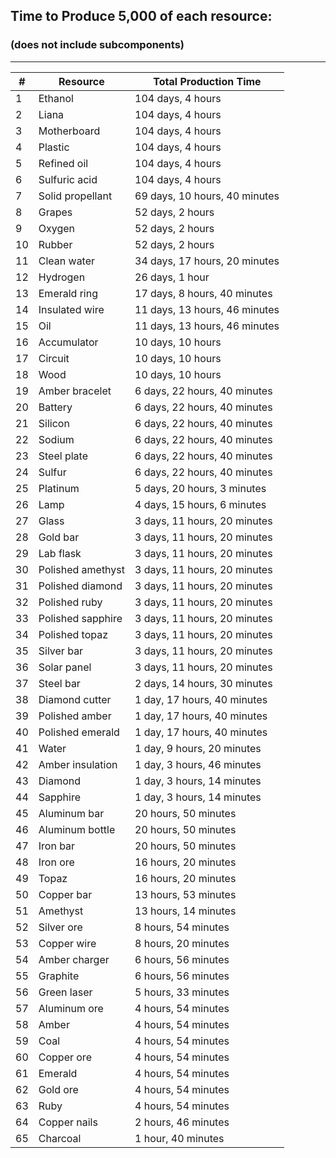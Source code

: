 ## Time to Produce 5,000 of each resource:
### (does not include subcomponents)

- - - 

| #  	| Resource          	| Total Production Time         	|
|----	|-------------------	|-------------------------------	|
| 1  	| Ethanol           	| 104 days, 4 hours             	|
| 2  	| Liana             	| 104 days, 4 hours             	|
| 3  	| Motherboard       	| 104 days, 4 hours             	|
| 4  	| Plastic           	| 104 days, 4 hours             	|
| 5  	| Refined oil       	| 104 days, 4 hours             	|
| 6  	| Sulfuric acid     	| 104 days, 4 hours             	|
| 7  	| Solid propellant  	| 69 days, 10 hours, 40 minutes 	|
| 8  	| Grapes            	| 52 days, 2 hours              	|
| 9  	| Oxygen            	| 52 days, 2 hours              	|
| 10 	| Rubber            	| 52 days, 2 hours              	|
| 11 	| Clean water       	| 34 days, 17 hours, 20 minutes 	|
| 12 	| Hydrogen          	| 26 days, 1 hour               	|
| 13 	| Emerald ring      	| 17 days, 8 hours, 40 minutes  	|
| 14 	| Insulated wire    	| 11 days, 13 hours, 46 minutes 	|
| 15 	| Oil               	| 11 days, 13 hours, 46 minutes 	|
| 16 	| Accumulator       	| 10 days, 10 hours             	|
| 17 	| Circuit           	| 10 days, 10 hours             	|
| 18 	| Wood              	| 10 days, 10 hours             	|
| 19 	| Amber bracelet    	| 6 days, 22 hours, 40 minutes  	|
| 20 	| Battery           	| 6 days, 22 hours, 40 minutes  	|
| 21 	| Silicon           	| 6 days, 22 hours, 40 minutes  	|
| 22 	| Sodium            	| 6 days, 22 hours, 40 minutes  	|
| 23 	| Steel plate       	| 6 days, 22 hours, 40 minutes  	|
| 24 	| Sulfur            	| 6 days, 22 hours, 40 minutes  	|
| 25 	| Platinum          	| 5 days, 20 hours, 3 minutes   	|
| 26 	| Lamp              	| 4 days, 15 hours, 6 minutes   	|
| 27 	| Glass             	| 3 days, 11 hours, 20 minutes  	|
| 28 	| Gold bar          	| 3 days, 11 hours, 20 minutes  	|
| 29 	| Lab flask         	| 3 days, 11 hours, 20 minutes  	|
| 30 	| Polished amethyst 	| 3 days, 11 hours, 20 minutes  	|
| 31 	| Polished diamond  	| 3 days, 11 hours, 20 minutes  	|
| 32 	| Polished ruby     	| 3 days, 11 hours, 20 minutes  	|
| 33 	| Polished sapphire 	| 3 days, 11 hours, 20 minutes  	|
| 34 	| Polished topaz    	| 3 days, 11 hours, 20 minutes  	|
| 35 	| Silver bar        	| 3 days, 11 hours, 20 minutes  	|
| 36 	| Solar panel       	| 3 days, 11 hours, 20 minutes  	|
| 37 	| Steel bar         	| 2 days, 14 hours, 30 minutes  	|
| 38 	| Diamond cutter    	| 1 day, 17 hours, 40 minutes   	|
| 39 	| Polished amber    	| 1 day, 17 hours, 40 minutes   	|
| 40 	| Polished emerald  	| 1 day, 17 hours, 40 minutes   	|
| 41 	| Water             	| 1 day, 9 hours, 20 minutes    	|
| 42 	| Amber insulation  	| 1 day, 3 hours, 46 minutes    	|
| 43 	| Diamond           	| 1 day, 3 hours, 14 minutes    	|
| 44 	| Sapphire          	| 1 day, 3 hours, 14 minutes    	|
| 45 	| Aluminum bar      	| 20 hours, 50 minutes          	|
| 46 	| Aluminum bottle   	| 20 hours, 50 minutes          	|
| 47 	| Iron bar          	| 20 hours, 50 minutes          	|
| 48 	| Iron ore          	| 16 hours, 20 minutes          	|
| 49 	| Topaz             	| 16 hours, 20 minutes          	|
| 50 	| Copper bar        	| 13 hours, 53 minutes          	|
| 51 	| Amethyst          	| 13 hours, 14 minutes          	|
| 52 	| Silver ore        	| 8 hours, 54 minutes           	|
| 53 	| Copper wire       	| 8 hours, 20 minutes           	|
| 54 	| Amber charger     	| 6 hours, 56 minutes           	|
| 55 	| Graphite          	| 6 hours, 56 minutes           	|
| 56 	| Green laser       	| 5 hours, 33 minutes           	|
| 57 	| Aluminum ore      	| 4 hours, 54 minutes           	|
| 58 	| Amber             	| 4 hours, 54 minutes           	|
| 59 	| Coal              	| 4 hours, 54 minutes           	|
| 60 	| Copper ore        	| 4 hours, 54 minutes           	|
| 61 	| Emerald           	| 4 hours, 54 minutes           	|
| 62 	| Gold ore          	| 4 hours, 54 minutes           	|
| 63 	| Ruby              	| 4 hours, 54 minutes           	|
| 64 	| Copper nails      	| 2 hours, 46 minutes           	|
| 65 	| Charcoal          	| 1 hour, 40 minutes            	|

